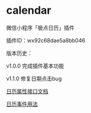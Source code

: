 # calendar
微信小程序「极点日历」插件

插件ID：wx92c68dae5a8bb046

版本历史：

v1.0.0 完成插件基本功能

v1.1.0 修复日期点击bug

[日历属性接口文档](https://github.com/czcaiwj/calendar/wiki/%E6%97%A5%E5%8E%86%E5%B1%9E%E6%80%A7%E6%8E%A5%E5%8F%A3%E6%96%87%E6%A1%A3)

[日历事件用法](https://github.com/czcaiwj/calendar/wiki/%E6%97%A5%E5%8E%86%E4%BA%8B%E4%BB%B6%E7%94%A8%E6%B3%95)
